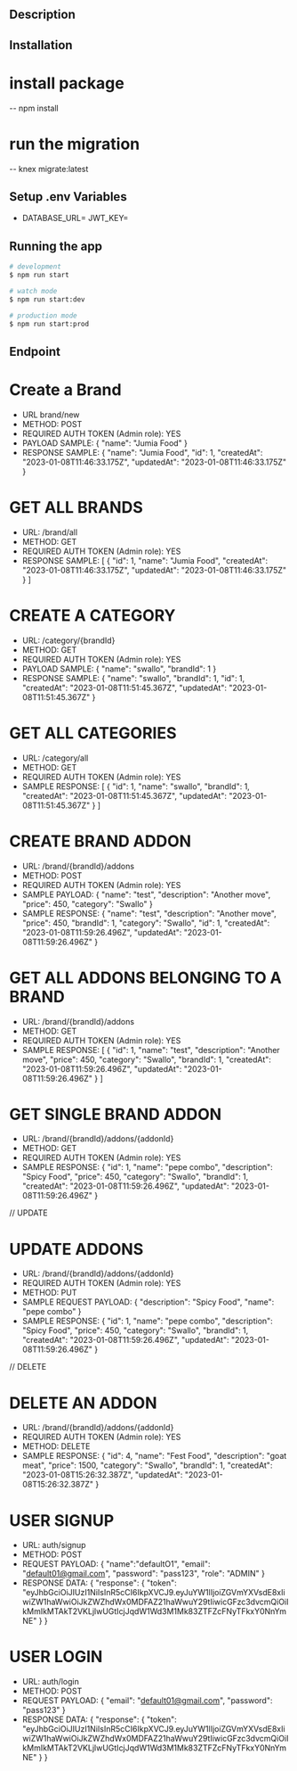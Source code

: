 

## Description

[Live URL]: https://foodcourttest.vercel.app/

## Installation

# install package 
-- npm install

# run the migration
-- knex migrate:latest 



## Setup .env Variables
- DATABASE_URL=
JWT_KEY=

## Running the app

```bash
# development
$ npm run start

# watch mode
$ npm run start:dev

# production mode
$ npm run start:prod
```



## Endpoint 

# Create a Brand
 - URL brand/new
 - METHOD: POST
 - REQUIRED AUTH TOKEN (Admin role): YES
 - PAYLOAD SAMPLE: {
    "name": "Jumia Food"
    }
- RESPONSE SAMPLE: {
  "name": "Jumia Food",
  "id": 1,
  "createdAt": "2023-01-08T11:46:33.175Z",
  "updatedAt": "2023-01-08T11:46:33.175Z"
}

# GET ALL BRANDS
- URL: /brand/all
- METHOD: GET
- REQUIRED AUTH TOKEN (Admin role): YES
- RESPONSE SAMPLE: [
  {
    "id": 1,
    "name": "Jumia Food",
    "createdAt": "2023-01-08T11:46:33.175Z",
    "updatedAt": "2023-01-08T11:46:33.175Z"
  }
]

# CREATE A CATEGORY
- URL: /category/{brandId}
- METHOD: GET
- REQUIRED AUTH TOKEN (Admin role): YES
- PAYLOAD SAMPLE: {
  "name": "swallo",
  "brandId": 1
}
- RESPONSE SAMPLE: {
  "name": "swallo",
  "brandId": 1,
  "id": 1,
  "createdAt": "2023-01-08T11:51:45.367Z",
  "updatedAt": "2023-01-08T11:51:45.367Z"
}
# GET ALL CATEGORIES
- URL: /category/all
- METHOD: GET
- REQUIRED AUTH TOKEN (Admin role): YES
- SAMPLE RESPONSE: [
  {
    "id": 1,
    "name": "swallo",
    "brandId": 1,
    "createdAt": "2023-01-08T11:51:45.367Z",
    "updatedAt": "2023-01-08T11:51:45.367Z"
  }
]

# CREATE BRAND ADDON
- URL: /brand/{brandId}/addons
- METHOD: POST
- REQUIRED AUTH TOKEN (Admin role): YES
- SAMPLE PAYLOAD: {
  "name": "test",
  "description": "Another move",
  "price": 450,
  "category": "Swallo"
}
- SAMPLE RESPONSE: {
  "name": "test",
  "description": "Another move",
  "price": 450,
  "brandId": 1,
  "category": "Swallo",
  "id": 1,
  "createdAt": "2023-01-08T11:59:26.496Z",
  "updatedAt": "2023-01-08T11:59:26.496Z"
}

# GET ALL ADDONS BELONGING TO A BRAND
- URL:  /brand/{brandId}/addons
- METHOD: GET
- REQUIRED AUTH TOKEN (Admin role): YES
- SAMPLE RESPONSE: [
  {
    "id": 1,
    "name": "test",
    "description": "Another move",
    "price": 450,
    "category": "Swallo",
    "brandId": 1,
    "createdAt": "2023-01-08T11:59:26.496Z",
    "updatedAt": "2023-01-08T11:59:26.496Z"
  }
]

# GET SINGLE BRAND ADDON
- URL: /brand/{brandId}/addons/{addonId}
- METHOD: GET
- REQUIRED AUTH TOKEN (Admin role): YES
- SAMPLE RESPONSE: {
  "id": 1,
  "name": "pepe combo",
  "description": "Spicy Food",
  "price": 450,
  "category": "Swallo",
  "brandId": 1,
  "createdAt": "2023-01-08T11:59:26.496Z",
  "updatedAt": "2023-01-08T11:59:26.496Z"
}

// UPDATE
# UPDATE ADDONS
-  URL: /brand/{brandId}/addons/{addonId}
- REQUIRED AUTH TOKEN (Admin role): YES
- METHOD: PUT
- SAMPLE REQUEST PAYLOAD: {
  "description": "Spicy Food",
  "name": "pepe combo"
}
- SAMPLE RESPONSE: {
  "id": 1,
  "name": "pepe combo",
  "description": "Spicy Food",
  "price": 450,
  "category": "Swallo",
  "brandId": 1,
  "createdAt": "2023-01-08T11:59:26.496Z",
  "updatedAt": "2023-01-08T11:59:26.496Z"
}


// DELETE 

# DELETE AN ADDON
- URL: /brand/{brandId}/addons/{addonId}
- REQUIRED AUTH TOKEN (Admin role): YES
- METHOD: DELETE
- SAMPLE RESPONSE: {
  "id": 4,
  "name": "Fest Food",
  "description": "goat meat",
  "price": 1500,
  "category": "Swallo",
  "brandId": 1,
  "createdAt": "2023-01-08T15:26:32.387Z",
  "updatedAt": "2023-01-08T15:26:32.387Z"
} 

# USER SIGNUP 
- URL: auth/signup
- METHOD: POST
- REQUEST PAYLOAD: {
  "name":"defaultO1",
  "email": "default01@gmail.com",
  "password": "pass123",
  "role": "ADMIN"
}
- RESPONSE DATA: {
  "response": {
    "token": "eyJhbGciOiJIUzI1NiIsInR5cCI6IkpXVCJ9.eyJuYW1lIjoiZGVmYXVsdE8xIiwiZW1haWwiOiJkZWZhdWx0MDFAZ21haWwuY29tIiwicGFzc3dvcmQiOiIkMmIkMTAkT2VKLjlwUGtIcjJqdW1Wd3M1Mk83ZTFZcFNyTFkxY0NnYmNE"
  }
}

# USER LOGIN
- URL: auth/login
- METHOD: POST
- REQUEST PAYLOAD: {
  "email": "default01@gmail.com",
  "password": "pass123"
}
- RESPONSE DATA:  {
  "response": {
    "token": "eyJhbGciOiJIUzI1NiIsInR5cCI6IkpXVCJ9.eyJuYW1lIjoiZGVmYXVsdE8xIiwiZW1haWwiOiJkZWZhdWx0MDFAZ21haWwuY29tIiwicGFzc3dvcmQiOiIkMmIkMTAkT2VKLjlwUGtIcjJqdW1Wd3M1Mk83ZTFZcFNyTFkxY0NnYmNE"
  }
}
